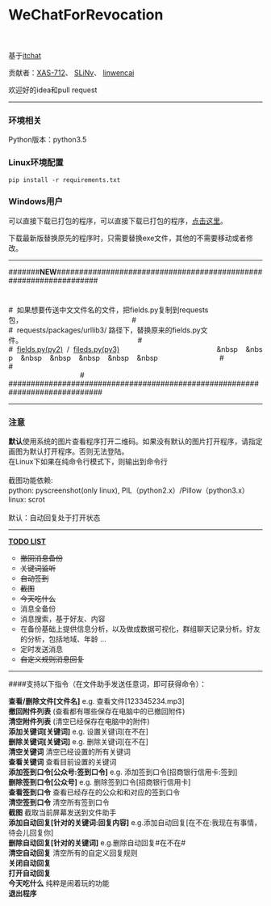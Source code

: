 # WeChatForRevocation<br><br>
基于<a href="https://github.com/littlecodersh/ItChat.git">itchat</a>


贡献者：<a href='https://github.com/XAS-712'>XAS-712</a>、 <a href='https://github.com/SLiNv'>SLiNv</a>、 <a href="https://github.com/linwencai">linwencai</a>


欢迎好的idea和pull request


---
### 环境相关
Python版本：python3.5


### Linux环境配置


`pip install -r requirements.txt`


### Windows用户


可以直接下载已打包的程序，可以直接下载已打包的程序，[点击这里](https://github.com/ZKeeer/WeChatForRevocation/releases)。

下载最新版替换原先的程序时，只需要替换exe文件，其他的不需要移动或者修改。

--------
#######**NEW**##################################################################

#

#&nbsp;&nbsp;如果想要传送中文文件名的文件，把fields.py复制到requests包，&nbsp;&nbsp;&nbsp;&nbsp;&nbsp;&nbsp;&nbsp;&nbsp;&nbsp;&nbsp;&nbsp;&nbsp;&nbsp;&nbsp;&nbsp;&nbsp;&nbsp;&nbsp;&nbsp;&nbsp;&nbsp;&nbsp;&nbsp;&nbsp;&nbsp;&nbsp;&nbsp;&nbsp;&nbsp;&nbsp;&nbsp;&nbsp;&nbsp;&nbsp;&nbsp;&nbsp;&nbsp;&nbsp;&nbsp;&nbsp;&nbsp;&nbsp;&nbsp;&nbsp;&nbsp;&nbsp;&nbsp;&nbsp;&nbsp;&nbsp;&nbsp;&nbsp;&nbsp;&nbsp;&nbsp;#<br>
#&nbsp;&nbsp;requests/packages/urllib3/ 路径下，替换原来的fields.py文件。&nbsp;&nbsp;&nbsp;&nbsp;&nbsp;&nbsp;&nbsp;&nbsp;&nbsp;&nbsp;&nbsp;&nbsp;&nbsp;&nbsp;&nbsp;&nbsp;&nbsp;&nbsp;&nbsp;&nbsp;&nbsp;&nbsp;&nbsp;&nbsp;&nbsp;&nbsp;&nbsp;&nbsp;&nbsp;&nbsp;&nbsp;&nbsp;&nbsp;&nbsp;&nbsp;&nbsp;&nbsp;&nbsp;&nbsp;&nbsp;&nbsp;&nbsp;&nbsp;&nbsp;&nbsp;&nbsp;&nbsp;&nbsp;&nbsp;&nbsp;&nbsp;&nbsp;&nbsp;&nbsp;&nbsp;&nbsp;&nbsp;&nbsp;#<br>
#&nbsp;&nbsp;<a href="https://github.com/ZKeeer/WeChatAssistant/tree/master/fields/fields-py2">fields.py(py2)</a>&nbsp;&nbsp;/&nbsp;&nbsp;<a href="https://github.com/ZKeeer/WeChatAssistant/tree/master/fields/fields-py3">fileds.py(py3)</a>&nbsp;&nbsp;&nbsp;&nbsp;&nbsp;&nbsp;&nbsp;&nbsp;&nbsp;&nbsp;&nbsp;&nbsp;&nbsp;&nbsp;&nbsp;&nbsp;&nbsp;&nbsp;&nbsp;&nbsp;&nbsp;&nbsp;&nbsp;&nbsp;&nbsp;&nbsp;&nbsp;&nbsp;&nbsp;&nbsp;&nbsp;&nbsp;&nbsp;&nbsp;&nbsp;&nbsp;&nbsp;&nbsp;&nbsp;&nbsp;&nbsp;&nbsp;&nbsp;&nbsp;&nbsp;&nbsp;&nbsp;&nbsp;&nbsp;&nbsp&nbsp;&nbsp;&nbsp;&nbsp;&nbsp&nbsp;&nbsp;&nbsp;&nbsp;&nbsp&nbsp;&nbsp;&nbsp;&nbsp;&nbsp&nbsp;&nbsp;&nbsp;&nbsp;&nbsp&nbsp;&nbsp;&nbsp;&nbsp;&nbsp&nbsp;&nbsp;&nbsp;&nbsp;&nbsp&nbsp;&nbsp;&nbsp;&nbsp;&nbsp;&nbsp;&nbsp;&nbsp;&nbsp;&nbsp;&nbsp;&nbsp;&nbsp;&nbsp;&nbsp;&nbsp;&nbsp;&nbsp;&nbsp;&nbsp;&nbsp;&nbsp;&nbsp;&nbsp;&nbsp;&nbsp;&nbsp;&nbsp;&nbsp;&nbsp;&nbsp;#<br>
#&nbsp;&nbsp;&nbsp;&nbsp;&nbsp;&nbsp;&nbsp;&nbsp;&nbsp;&nbsp;&nbsp;&nbsp;&nbsp;&nbsp;&nbsp;&nbsp;&nbsp;&nbsp;&nbsp;&nbsp;&nbsp;&nbsp;&nbsp;&nbsp;&nbsp;&nbsp;&nbsp;&nbsp;&nbsp;&nbsp;&nbsp;&nbsp;&nbsp;&nbsp;&nbsp;&nbsp;&nbsp;&nbsp;&nbsp;&nbsp;&nbsp;&nbsp;&nbsp;&nbsp;&nbsp;&nbsp;&nbsp;&nbsp;&nbsp;&nbsp;&nbsp;&nbsp;&nbsp;&nbsp;&nbsp;&nbsp;&nbsp;&nbsp;&nbsp;&nbsp;&nbsp;&nbsp;&nbsp;&nbsp;&nbsp;&nbsp;&nbsp;&nbsp;&nbsp;&nbsp;&nbsp;&nbsp;&nbsp;&nbsp;&nbsp;&nbsp;&nbsp;&nbsp;&nbsp;&nbsp;&nbsp;&nbsp;&nbsp;&nbsp;&nbsp;&nbsp;&nbsp;&nbsp;&nbsp;&nbsp;&nbsp;&nbsp;&nbsp;&nbsp;&nbsp;&nbsp;&nbsp;&nbsp;&nbsp;&nbsp;&nbsp;&nbsp;&nbsp;&nbsp;&nbsp;&nbsp;&nbsp;&nbsp;&nbsp;&nbsp;&nbsp;&nbsp;&nbsp;&nbsp;&nbsp;&nbsp;&nbsp;&nbsp;&nbsp;&nbsp;&nbsp;&nbsp;&nbsp;&nbsp;&nbsp;&nbsp;&nbsp;&nbsp;&nbsp;&nbsp;&nbsp;&nbsp;&nbsp;&nbsp;&nbsp;&nbsp;&nbsp;&nbsp;&nbsp;&nbsp;&nbsp;&nbsp;&nbsp;&nbsp;&nbsp;&nbsp;&nbsp;&nbsp;&nbsp;&nbsp;&nbsp;&nbsp;&nbsp;&nbsp;&nbsp;&nbsp;&nbsp;&nbsp;&nbsp;&nbsp;&nbsp;#<br>
#############################################################################


------
### 注意
**默认**使用系统的图片查看程序打开二维码。如果没有默认的图片打开程序，请指定画图为默认打开程序。否则无法登陆。<br>
在Linux下如果在纯命令行模式下，则输出到命令行<br><br>
截图功能依赖: <br>
     python: pyscreenshot(only linux), PIL（python2.x）/Pillow（python3.x）<br>
     linux: scrot<br><br>
默认：自动回复处于打开状态



------

**<a href='http://zkeeer.space/?page_id=2'>TODO LIST</a>**<br>
<ul type="circle">
    <li><del>撤回消息备份</del></li>
    <li><del>关键词监听</del></li>
    <li><del>自动签到</del></li>
    <li><del>截图</del></li>
    <li><del>今天吃什么</del></li>
    <li>消息全备份</li>
    <li>消息搜索，基于好友、内容</li>
    <li>在备份基础上提供信息分析，以及做成数据可视化，群组聊天记录分析。好友的分析，包括地域、年龄 …</li>
    <li>定时发送消息</li>
    <li><del>自定义规则消息回复</del></li>
</ul>

------
####支持以下指令（在文件助手发送任意词，即可获得命令）：


__查看/删除文件[文件名]__ e.g. 查看文件[123345234.mp3]<br>
**撤回附件列表** (查看都有哪些保存在电脑中的已撤回附件)<br>
**清空附件列表** (清空已经保存在电脑中的附件)<br>
**添加关键词[关键词]**  e.g. 设置关键词[在不在]<br>
**删除关键词[关键词]**  e.g. 删除关键词[在不在]<br>
**清空关键词**  清空已经设置的所有关键词<br>
**查看关键词**  查看目前设置的关键词<br>
**添加签到口令[公众号:签到口令]**   e.g. 添加签到口令[招商银行信用卡:签到]<br>
**删除签到口令[公众号]**   e.g. 删除签到口令[招商银行信用卡]<br>
**查看签到口令**  查看已经存在的公众和和对应的签到口令<br>
**清空签到口令**  清空所有签到口令<br>
**截图** 截取当前屏幕发送到文件助手<br>
**添加自动回复[针对的关键词:回复内容]** e.g.添加自动回复[在不在:我现在有事情，待会儿回复你]<br>
**删除自动回复[针对的关键词]** e.g.删除自动回复#在不在#<br>
**清空自动回复** 清空所有的自定义回复规则<br>
**关闭自动回复** <br>
**打开自动回复** <br>
**今天吃什么** 纯粹是闹着玩的功能 <br>
**退出程序** <br>
